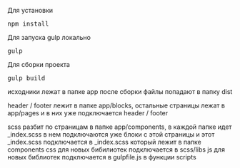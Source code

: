 Для установки
<pre>npm install
</pre>

Для запуска gulp локально 
<pre>gulp
</pre>

Для  сборки проекта
<pre>gulp build
</pre>

исходники лежат в папке app
после сборки файлы попадают в папку dist

header / footer лежит в папке app/blocks, 
остальные страницы лежат в app/pages и в них уже подключается header / footer

scss разбит по страницам в папке app/components, в каждой папке идет _index.scss в нем подключаются уже блоки c этой страницы и этот _index.scss подключается в _index.scss который лежит в папке components
css для новых бибилиотек подключается в scss/libs
js для новых библиотек подключается в gulpfile.js в функции scripts



